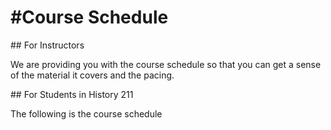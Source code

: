 # \#Course Schedule

\#\# For Instructors

We are providing you with the course schedule so that you can get a sense of the material it covers and the pacing.

\#\# For Students in History 211

The following is the course schedule 

